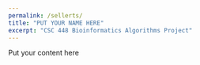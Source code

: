 ```yaml
---
permalink: /sellerts/
title: "PUT YOUR NAME HERE"
excerpt: "CSC 448 Bioinformatics Algorithms Project"
---
```


Put your content here
